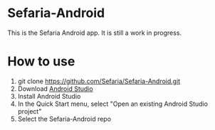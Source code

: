 # Sefaria-Android
This is the Sefaria Android app. It is still a work in progress.

# How to use
1. git clone https://github.com/Sefaria/Sefaria-Android.git
2. Download [Android Studio](http://developer.android.com/sdk/index.html)
3. Install Android Studio
4. In the Quick Start menu, select "Open an existing Android Studio project"
5. Select the Sefaria-Android repo

